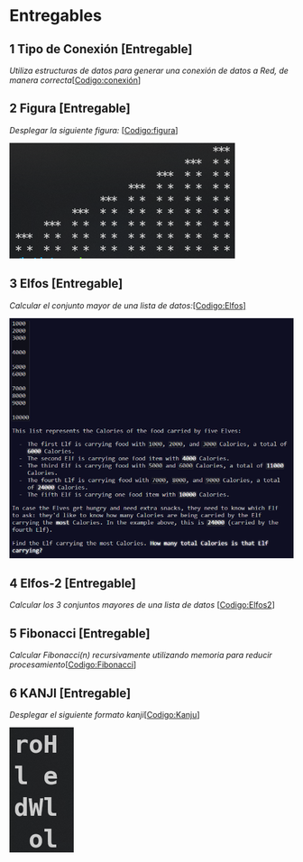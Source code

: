 # Entregables 

## 1 Tipo de Conexión [Entregable]

*Utiliza estructuras de datos para generar una conexión de datos a Red, de manera correcta*[[Codigo:conexión](https://github.com/batista-eduardo-mat/batista/blob/main/Entregables/wifi.xcplaygroundpage/Contents.swift)]

## 2 Figura [Entregable]

*Desplegar la siguiente figura:* [[Codigo:figura](https://github.com/batista-eduardo-mat/batista/blob/main/Entregables/3%20figura%20***.xcplaygroundpage/Contents.swift)]

![f](https://github.com/batista-eduardo-mat/batista/blob/main/img/Figura.PNG)

## 3 Elfos [Entregable]

*Calcular el conjunto mayor de una lista de datos:*[[Codigo:Elfos]](https://github.com/batista-eduardo-mat/batista/blob/main/Entregables/5%20Elfos%20E1.xcplaygroundpage/Contents.swift)

![E1](https://github.com/batista-eduardo-mat/batista/blob/main/img/Elfos-1.PNG)

## 4 Elfos-2 [Entregable]

*Calcular los 3 conjuntos mayores de una lista de datos* [[Codigo:Elfos2](https://github.com/batista-eduardo-mat/batista/blob/main/img/Elfos-2.PNG)]

## 5 Fibonacci [Entregable]

*Calcular Fibonacci(n) recursivamente utilizando memoria para reducir procesamiento*[[Codigo:Fibonacci](https://github.com/batista-eduardo-mat/batista/blob/main/Entregables/8%20fibonacci%20memoria.xcplaygroundpage/Contents.swift)]

## 6 KANJI [Entregable]
*Desplegar el siguiente formato kanji*[[Codigo:Kanju](https://github.com/batista-eduardo-mat/batista/blob/main/Entregables/8%20fibonacci%20memoria.xcplaygroundpage/Contents.swift)]

![k](https://github.com/batista-eduardo-mat/batista/blob/main/img/kanji.PNG)
